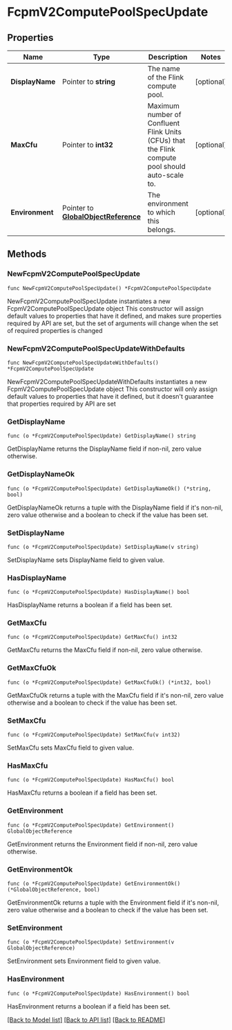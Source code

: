 # FcpmV2ComputePoolSpecUpdate

## Properties

Name | Type | Description | Notes
------------ | ------------- | ------------- | -------------
**DisplayName** | Pointer to **string** | The name of the Flink compute pool. | [optional] 
**MaxCfu** | Pointer to **int32** | Maximum number of Confluent Flink Units (CFUs) that the Flink compute pool should auto-scale to.  | [optional] 
**Environment** | Pointer to [**GlobalObjectReference**](GlobalObjectReference.md) | The environment to which this belongs. | [optional] 

## Methods

### NewFcpmV2ComputePoolSpecUpdate

`func NewFcpmV2ComputePoolSpecUpdate() *FcpmV2ComputePoolSpecUpdate`

NewFcpmV2ComputePoolSpecUpdate instantiates a new FcpmV2ComputePoolSpecUpdate object
This constructor will assign default values to properties that have it defined,
and makes sure properties required by API are set, but the set of arguments
will change when the set of required properties is changed

### NewFcpmV2ComputePoolSpecUpdateWithDefaults

`func NewFcpmV2ComputePoolSpecUpdateWithDefaults() *FcpmV2ComputePoolSpecUpdate`

NewFcpmV2ComputePoolSpecUpdateWithDefaults instantiates a new FcpmV2ComputePoolSpecUpdate object
This constructor will only assign default values to properties that have it defined,
but it doesn't guarantee that properties required by API are set

### GetDisplayName

`func (o *FcpmV2ComputePoolSpecUpdate) GetDisplayName() string`

GetDisplayName returns the DisplayName field if non-nil, zero value otherwise.

### GetDisplayNameOk

`func (o *FcpmV2ComputePoolSpecUpdate) GetDisplayNameOk() (*string, bool)`

GetDisplayNameOk returns a tuple with the DisplayName field if it's non-nil, zero value otherwise
and a boolean to check if the value has been set.

### SetDisplayName

`func (o *FcpmV2ComputePoolSpecUpdate) SetDisplayName(v string)`

SetDisplayName sets DisplayName field to given value.

### HasDisplayName

`func (o *FcpmV2ComputePoolSpecUpdate) HasDisplayName() bool`

HasDisplayName returns a boolean if a field has been set.

### GetMaxCfu

`func (o *FcpmV2ComputePoolSpecUpdate) GetMaxCfu() int32`

GetMaxCfu returns the MaxCfu field if non-nil, zero value otherwise.

### GetMaxCfuOk

`func (o *FcpmV2ComputePoolSpecUpdate) GetMaxCfuOk() (*int32, bool)`

GetMaxCfuOk returns a tuple with the MaxCfu field if it's non-nil, zero value otherwise
and a boolean to check if the value has been set.

### SetMaxCfu

`func (o *FcpmV2ComputePoolSpecUpdate) SetMaxCfu(v int32)`

SetMaxCfu sets MaxCfu field to given value.

### HasMaxCfu

`func (o *FcpmV2ComputePoolSpecUpdate) HasMaxCfu() bool`

HasMaxCfu returns a boolean if a field has been set.

### GetEnvironment

`func (o *FcpmV2ComputePoolSpecUpdate) GetEnvironment() GlobalObjectReference`

GetEnvironment returns the Environment field if non-nil, zero value otherwise.

### GetEnvironmentOk

`func (o *FcpmV2ComputePoolSpecUpdate) GetEnvironmentOk() (*GlobalObjectReference, bool)`

GetEnvironmentOk returns a tuple with the Environment field if it's non-nil, zero value otherwise
and a boolean to check if the value has been set.

### SetEnvironment

`func (o *FcpmV2ComputePoolSpecUpdate) SetEnvironment(v GlobalObjectReference)`

SetEnvironment sets Environment field to given value.

### HasEnvironment

`func (o *FcpmV2ComputePoolSpecUpdate) HasEnvironment() bool`

HasEnvironment returns a boolean if a field has been set.


[[Back to Model list]](../README.md#documentation-for-models) [[Back to API list]](../README.md#documentation-for-api-endpoints) [[Back to README]](../README.md)


